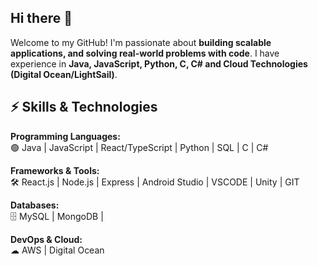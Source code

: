 ## Hi there 👋

Welcome to my GitHub! I'm passionate about **building scalable applications, and solving real-world problems with code**. I have experience in **Java, JavaScript, Python, C, C# and Cloud Technologies (Digital Ocean/LightSail)**.


## ⚡ Skills & Technologies
**Programming Languages:**  
🟢 Java | JavaScript | React/TypeScript | Python |  SQL | C | C#

**Frameworks & Tools:**  
🛠 React.js | Node.js | Express | Android Studio | VSCODE | Unity | GIT 

**Databases:**  
🗄 MySQL | MongoDB | 

**DevOps & Cloud:**  
☁ AWS | Digital Ocean


<!--
**danielleandal/danielleandal** is a ✨ _special_ ✨ repository because its `README.md` (this file) appears on your GitHub profile.

Here are some ideas to get you started:

- 🔭 I’m currently working on ...
- 🌱 I’m currently learning ...
- 👯 I’m looking to collaborate on ...
- 🤔 I’m looking for help with ...
- 💬 Ask me about ...
- 📫 How to reach me: ...
- 😄 Pronouns: ...
- ⚡ Fun fact: ...
-->
